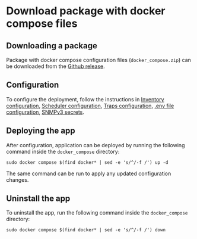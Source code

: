# Download package with docker compose files

## Downloading a package
Package with docker compose configuration files (`docker_compose.zip`) can be downloaded from the [Github release](https://github.com/splunk/splunk-connect-for-snmp/releases).

## Configuration
To configure the deployment, follow the instructions in [Inventory configuration](./3-inventory-configuration.md), 
[Scheduler configuration](./4-scheduler-configuration.md), [Traps configuration](./5-traps-configuration.md),
[.env file configuration](./6-env-file-configuration.md), [SNMPv3 secrets](./7-snmpv3-secrets.md).

## Deploying the app
After configuration, application can be deployed by running the
following command inside the `docker_compose` directory:

```shell
sudo docker compose $(find docker* | sed -e 's/^/-f /') up -d
```

The same command can be run to apply any updated configuration changes.

## Uninstall the app

To uninstall the app, run the following command inside the `docker_compose` directory:

```shell
sudo docker compose $(find docker* | sed -e 's/^/-f /') down
```
